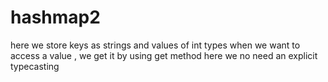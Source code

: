 # hashmap2
  here we store keys as strings  and values of int types
  when we want to access a value , we get it by using get method 
  here we no need an explicit typecasting
